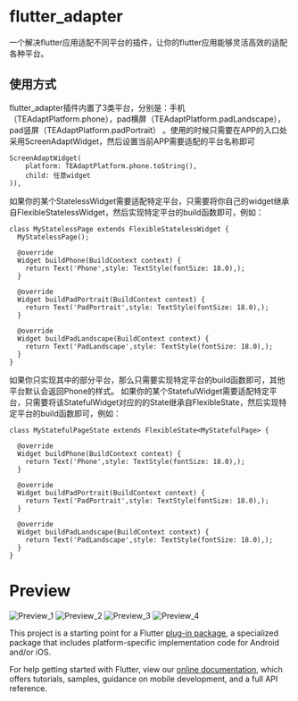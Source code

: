 # flutter_adapter

一个解决flutter应用适配不同平台的插件，让你的flutter应用能够灵活高效的适配各种平台。

## 使用方式

flutter_adapter插件内置了3类平台，分别是：手机（TEAdaptPlatform.phone），pad横屏（TEAdaptPlatform.padLandscape），pad竖屏（TEAdaptPlatform.padPortrait）
。使用的时候只需要在APP的入口处采用ScreenAdaptWidget，然后设置当前APP需要适配的平台名称即可
```
ScreenAdaptWidget(
    platform: TEAdaptPlatform.phone.toString(),
    child: 任意widget
)),
```
如果你的某个StatelessWidget需要适配特定平台，只需要将你自己的widget继承自FlexibleStatelessWidget，然后实现特定平台的build函数即可，例如：
```
class MyStatelessPage extends FlexibleStatelessWidget {
  MyStatelessPage();

  @override
  Widget buildPhone(BuildContext context) {
    return Text('Phone',style: TextStyle(fontSize: 18.0),);
  }

  @override
  Widget buildPadPortrait(BuildContext context) {
    return Text('PadPortrait',style: TextStyle(fontSize: 18.0),);
  }

  @override
  Widget buildPadLandscape(BuildContext context) {
    return Text('PadLandscape',style: TextStyle(fontSize: 18.0),);
  }
}
```
如果你只实现其中的部分平台，那么只需要实现特定平台的build函数即可，其他平台默认会返回Phone的样式。
如果你的某个StatefulWidget需要适配特定平台，只需要将该StatefulWidget对应的的State继承自FlexibleState，然后实现特定平台的build函数即可，例如：
```
class MyStatefulPageState extends FlexibleState<MyStatefulPage> {

  @override
  Widget buildPhone(BuildContext context) {
    return Text('Phone',style: TextStyle(fontSize: 18.0),);
  }

  @override
  Widget buildPadPortrait(BuildContext context) {
    return Text('PadPortrait',style: TextStyle(fontSize: 18.0),);
  }

  @override
  Widget buildPadLandscape(BuildContext context) {
    return Text('PadLandscape',style: TextStyle(fontSize: 18.0),);
  }
}
```

# Preview
![Preview_1](<img src="https://raw.githubusercontent.com/buaashuai/flutter_adapter/master/preview/phone.gif" width = "240" height = "500" />)
![Preview_2](<img src="https://raw.githubusercontent.com/buaashuai/flutter_adapter/master/preview/PadLandscape.gif" width = "240" height = "500" />)
![Preview_3](<img src="https://raw.githubusercontent.com/buaashuai/flutter_adapter/master/preview/PadPortrait.gif" width = "240" height = "500" />)
![Preview_4](<img src="https://raw.githubusercontent.com/buaashuai/flutter_adapter/master/preview/NewPlatform.png" width = "240" height = "500" />)


This project is a starting point for a Flutter
[plug-in package](https://flutter.dev/developing-packages/),
a specialized package that includes platform-specific implementation code for
Android and/or iOS.

For help getting started with Flutter, view our 
[online documentation](https://flutter.dev/docs), which offers tutorials, 
samples, guidance on mobile development, and a full API reference.
    